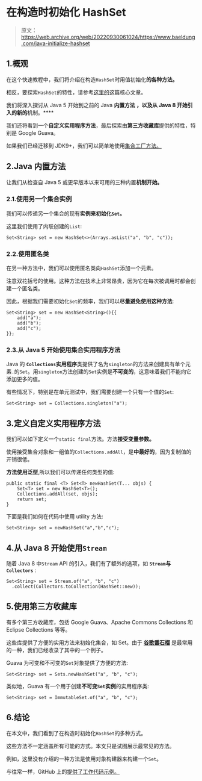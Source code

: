 # 在构造时初始化 HashSet

> 原文：<https://web.archive.org/web/20220930061024/https://www.baeldung.com/java-initialize-hashset>

## 1.概观

在这个快速教程中，我们将介绍在构造`HashSet`时用值初始化**的各种方法。**

相反，要探索`HashSet`的特性，请参考[这里的](/web/20220926153229/https://www.baeldung.com/java-hashset)这篇核心文章。

我们将深入探讨从 Java 5 开始到之前的 Java **内置方法** **，以及从 Java 8 开始引入的新的**机制。****

我们还将看到一个**自定义实用程序方法**，最后探索由**第三方收藏库**提供的特性，特别是 Google Guava。

如果我们已经迁移到 JDK9+，我们可以简单地使用[集合工厂方法。](/web/20220926153229/https://www.baeldung.com/java-9-collections-factory-methods)

## 2.Java 内置方法

让我们从检查自 Java 5 或更早版本以来可用的三种内置**机制开始。**

### 2.1.使用另一个集合实例

我们可以传递另一个集合的现有**实例来初始化`Set`。**

这里我们使用了内联创建的`List`:

```
Set<String> set = new HashSet<>(Arrays.asList("a", "b", "c"));
```

### 2.2.使用匿名类

在另一种方法中，我们可以使用匿名类向`HashSet`添加一个元素。

注意双花括号的使用。这种方法在技术上非常昂贵，因为它在每次被调用时都会创建一个匿名类。

因此，根据我们需要初始化`Set`的频率，我们可以**尽量避免使用这种方法**:

```
Set<String> set = new HashSet<String>(){{
    add("a");
    add("b");
    add("c");
}};
```

### 2.3.从 Java 5 开始使用集合实用程序方法

Java 的 **`Collections`实用程序**类提供了名为`singleton`的方法来创建具有单个元素`.`的`Set`。用`singleton`方法创建的`Set`实例是**不可变的**，这意味着我们不能向它添加更多的值。

有些情况下，特别是在单元测试中，我们需要创建一个只有一个值的`Set`:

```
Set<String> set = Collections.singleton("a");
```

## 3.定义自定义实用程序方法

我们可以如下定义一个`static final`方法。方法**接受变量参数。**

使用接受集合对象和一组值的`Collections.addAll`，是**中最好的**，因为复制值的开销很低。

**方法使用泛型**,所以我们可以传递任何类型的值:

```
public static final <T> Set<T> newHashSet(T... objs) {
    Set<T> set = new HashSet<T>();
    Collections.addAll(set, objs);
    return set;
}
```

下面是我们如何在代码中使用 utility 方法:

```
Set<String> set = newHashSet("a","b","c");
```

## 4.从 Java 8 开始使用`Stream`

随着 Java 8 中`Stream` API 的引入，我们有了额外的选项，如 **`Stream`与`Collectors`** :

```
Set<String> set = Stream.of("a", "b", "c")
  .collect(Collectors.toCollection(HashSet::new));
```

## 5.使用第三方收藏库

有多个第三方收藏库，包括 Google Guava、Apache Commons Collections 和 Eclipse Collections 等等。

这些库提供了方便的实用方法来初始化集合，如 Set。由于 [**谷歌番石榴**](https://web.archive.org/web/20220926153229/https://search.maven.org/classic/#search%7Cga%7C1%7Cg%3A%22com.google.guava%22) 是最常用的一种，我们已经收录了其中的一个例子。

Guava 为可变和不可变的`Set`对象提供了方便的方法:

```
Set<String> set = Sets.newHashSet("a", "b", "c");
```

类似地，Guava 有一个用于创建**不可变`Set`实例**的实用程序类:

```
Set<String> set = ImmutableSet.of("a", "b", "c");
```

## 6.结论

在本文中，我们看到了在构造时初始化`HashSet`的多种方式。

这些方法不一定涵盖所有可能的方式。本文只是试图展示最常见的方法。

例如，这里没有介绍的一种方法是使用对象构建器来构建一个`Set`。

与往常一样，GitHub 上的[提供了工作代码示例。](https://web.archive.org/web/20220926153229/https://github.com/eugenp/tutorials/tree/master/core-java-modules/core-java-collections-set)